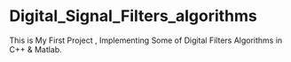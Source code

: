 # Digital_Signal_Filters_algorithms
This is My First Project , Implementing Some of Digital Filters Algorithms in C++ & Matlab.
